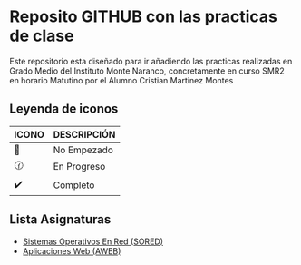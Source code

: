 # Reposito GITHUB con las practicas de clase

Este repositorio esta diseñado para ir añadiendo las practicas realizadas en Grado Medio del Instituto Monte Naranco, concretamente en curso SMR2 en horario Matutino por el Alumno Cristian Martinez Montes

## Leyenda de iconos

| **ICONO** | **DESCRIPCIÓN** |
| --- | --- |
| :black_square_button: | No Empezado |
| :clock130: | En Progreso |
| :heavy_check_mark: | Completo |

## Lista Asignaturas

+ [Sistemas Operativos En Red (SORED)](./SORED)
+ [Aplicaciones Web (AWEB)](./AWEB)